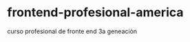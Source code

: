 frontend-profesional-america
============================

curso profesional de fronte end 3a geneaciòn
